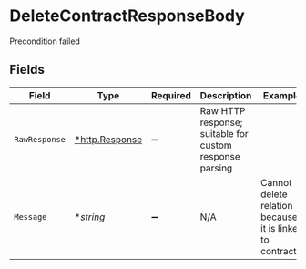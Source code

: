 # DeleteContractResponseBody

Precondition failed


## Fields

| Field                                                     | Type                                                      | Required                                                  | Description                                               | Example                                                   |
| --------------------------------------------------------- | --------------------------------------------------------- | --------------------------------------------------------- | --------------------------------------------------------- | --------------------------------------------------------- |
| `RawResponse`                                             | [*http.Response](https://pkg.go.dev/net/http#Response)    | :heavy_minus_sign:                                        | Raw HTTP response; suitable for custom response parsing   |                                                           |
| `Message`                                                 | **string*                                                 | :heavy_minus_sign:                                        | N/A                                                       | Cannot delete relation because it is linked to contracts. |